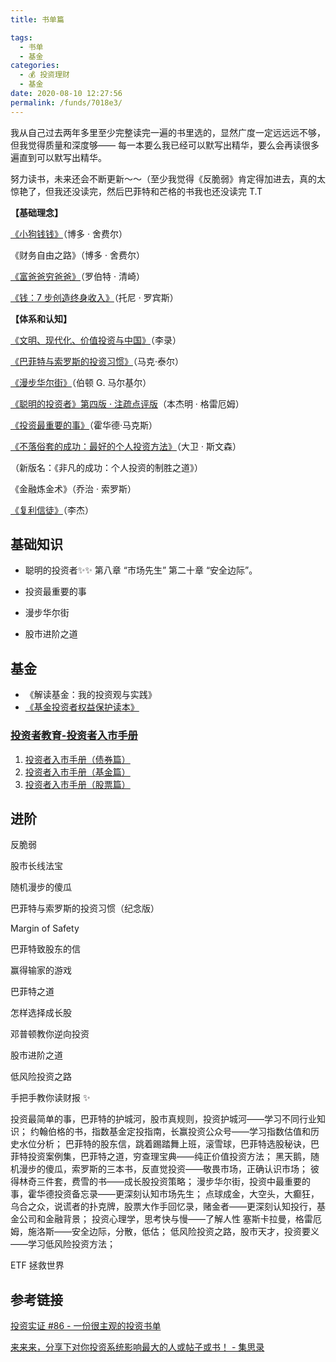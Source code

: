 ```yaml
---
title: 书单篇

tags: 
  - 书单
  - 基金
categories: 
  - 💰 投资理财
  - 基金
date: 2020-08-10 12:27:56
permalink: /funds/7018e3/
---
```



我从自己过去两年多里至少完整读完一遍的书里选的，显然广度一定远远远不够，但我觉得质量和深度够—— 每一本要么我已经可以默写出精华，要么会再读很多遍直到可以默写出精华。


努力读书，未来还会不断更新～～（至少我觉得《反脆弱》肯定得加进去，真的太惊艳了，但我还没读完，然后巴菲特和芒格的书我也还没读完 T.T

  

**【基础理念】**

  

[《小狗钱钱》](http://mp.weixin.qq.com/s?__biz=MzAxODc5NTg4MQ==&mid=2649865607&idx=1&sn=9e833062d37cf7fd2880e43669532cfd&chksm=83d5c181b4a24897c13bcbd76c5a7f876876ed8f68e8c20dc587997cfdcc8cd5bddd3c182850&scene=21)（博多 · 舍费尔）

《财务自由之路》（博多 · 舍费尔）

[《富爸爸穷爸爸》](http://mp.weixin.qq.com/s?__biz=MzAxODc5NTg4MQ==&mid=2649865616&idx=1&sn=8eecf4d7ec693cd43df9819ba2bb4f56&chksm=83d5c196b4a24880164d3be4e9c0069e03188edf76889269c438cd346a41afe37ad7f0795798&scene=21)（罗伯特 · 清崎）

[《钱：7 步创造终身收入》](http://mp.weixin.qq.com/s?__biz=MzAxODc5NTg4MQ==&mid=2649866135&idx=1&sn=a94e2647e8afb96de9db375273e16d1e&chksm=83d5c391b4a24a87c9222244da6f439519a8f63ef4bfd5eeafe22d42dda5e085b035fbc88ae4&scene=21)（托尼 · 罗宾斯）

  

**【体系和认知】**

  

[《文明、现代化、价值投资与中国》](http://mp.weixin.qq.com/s?__biz=MzAxODc5NTg4MQ==&mid=2649865840&idx=1&sn=fca81a56dbeea4f20046ab4f89f69980&chksm=83d5c276b4a24b6057b173f076d50f28b571aaec478cf5aea7ff6783dec5c56a55094cdff51d&scene=21 )（李录）

[《巴菲特与索罗斯的投资习惯》](http://mp.weixin.qq.com/s?__biz=MzAxODc5NTg4MQ==&mid=2649866333&idx=1&sn=36a2a9457105906d75d145653dceaec6&chksm=83d5bc5bb4a2354d255204c449a8e001c20afe15b9836eaf49aca45d27b0252739123698818e&scene=21 )（马克·泰尔）

[《漫步华尔街》](http://mp.weixin.qq.com/s?__biz=MzAxODc5NTg4MQ==&mid=2649866333&idx=1&sn=36a2a9457105906d75d145653dceaec6&chksm=83d5bc5bb4a2354d255204c449a8e001c20afe15b9836eaf49aca45d27b0252739123698818e&scene=21 )（伯顿 G. 马尔基尔）

[《聪明的投资者》第四版 · 注疏点评版](http://mp.weixin.qq.com/s?__biz=MzAxODc5NTg4MQ==&mid=2649866251&idx=1&sn=e174d673950d564c282afab57aa1c874&chksm=83d5bc0db4a2351bec5b866d2ef1c7c6bb2730b27b85e406aa127017c008ac69d10dbf88d8bf&scene=21 )（本杰明 · 格雷厄姆）

[《投资最重要的事》](http://mp.weixin.qq.com/s?__biz=MzAxODc5NTg4MQ==&mid=2649866333&idx=1&sn=36a2a9457105906d75d145653dceaec6&chksm=83d5bc5bb4a2354d255204c449a8e001c20afe15b9836eaf49aca45d27b0252739123698818e&scene=21 )（霍华德·马克斯）

[《不落俗套的成功：最好的个人投资方法》](http://mp.weixin.qq.com/s?__biz=MzAxODc5NTg4MQ==&mid=2649865817&idx=1&sn=7212c245f6247e267c895e611e5e706d&chksm=83d5c25fb4a24b4959b2c1f4197259d493550f4ea1e429730e29188bdb622e111d76fa0a2c16&scene=21 )（大卫 · 斯文森）

（新版名：《非凡的成功：个人投资的制胜之道》）

《金融炼金术》（乔治 · 索罗斯）

[《复利信徒》](http://mp.weixin.qq.com/s?__biz=MzAxODc5NTg4MQ==&mid=2649866259&idx=1&sn=bbc61b4a6caabffa3f94fee5b8f2dadb&chksm=83d5bc15b4a235030e5a10427c983fae477396d9f4a8742e4b5640e77a249403704b0b9371e6&scene=21 )（李杰）

  
## 基础知识

- 聪明的投资者✨✨
第八章 “市场先生”
第二十章 “安全边际”。

- 投资最重要的事

- 漫步华尔街

- 股市进阶之道

## 基金

- 《解读基金：我的投资观与实践》
- [《基金投资者权益保护读本》](http://www.csrc.gov.cn/shanghai/xxfw/tzzsyd/201610/P020161010613921591581.pdf)

### [投资者教育-投资者入市手册](http://investor.szse.cn/institute/bookshelf/manualseriesbook/index.html)

1. [投资者入市手册（债券篇）](http://investor.szse.cn/institute/bookshelf/manualseriesbook/P020200528604329123743.pdf)
2. [投资者入市手册（基金篇）](http://investor.szse.cn/institute/bookshelf/manualseriesbook/P020200316575321055703.pdf)
3. [投资者入市手册（股票篇）](http://investor.szse.cn/institute/bookshelf/manualseriesbook/P020190322685818724112.pdf)
    


## 进阶

反脆弱

股市长线法宝

随机漫步的傻瓜

巴菲特与索罗斯的投资习惯（纪念版）

Margin of Safety

巴菲特致股东的信

赢得输家的游戏

巴菲特之道

怎样选择成长股

邓普顿教你逆向投资

股市进阶之道

低风险投资之路

手把手教你读财报  ✨

投资最简单的事，巴菲特的护城河，股市真规则，投资护城河——学习不同行业知识；
约翰伯格的书，指数基金定投指南，长赢投资公众号——学习指数估值和历史水位分析；
巴菲特的股东信，跳着踢踏舞上班，滚雪球，巴菲特选股秘诀，巴菲特投资案例集，巴菲特之道，穷查理宝典——纯正价值投资方法；
黑天鹅，随机漫步的傻瓜，索罗斯的三本书，反直觉投资——敬畏市场，正确认识市场；
彼得林奇三件套，费雪的书——成长股投资策略；
漫步华尔街，投资中最重要的事，霍华德投资备忘录——更深刻认知市场先生；
点球成金，大空头，大癫狂，乌合之众，说谎者的扑克牌，股票大作手回忆录，赌金者——更深刻认知投行，基金公司和金融背景；
投资心理学，思考快与慢——了解人性
塞斯卡拉曼，格雷厄姆，施洛斯——安全边际，分散，低估；
低风险投资之路，股市天才，投资要义——学习低风险投资方法；

ETF 拯救世界

## 参考链接

[投资实证 #86 - 一份很主观的投资书单](https://mp.weixin.qq.com/s?__biz=MzIzNTQ4ODg4OA==&mid=2247484494&idx=1&sn=7b3ebaf8e5fe0aa8585eb7367693f984&chksm=e8e71759df909e4faff4a1cd4993584abdc495b87651bad60e28edc65ab5d165fd9d15e25770&scene=27#wechat_redirect&cpage=90)

[来来来，分享下对你投资系统影响最大的人或帖子或书！ - 集思录](https://www.jisilu.cn/question/330087)
